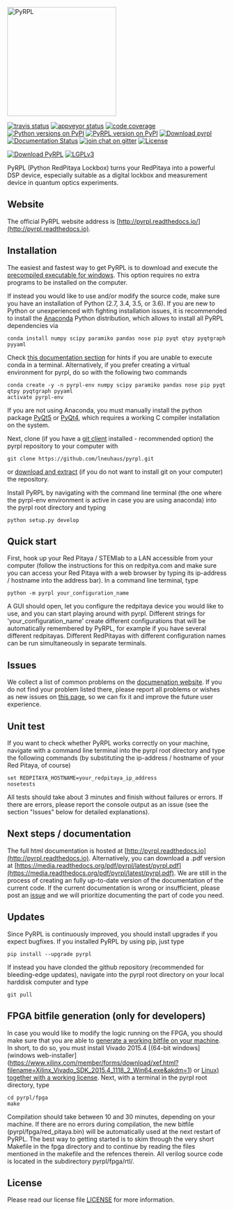 [<img src="http://pyrpl.readthedocs.io/en/latest/_static/logo.png" width="250" alt="PyRPL">](http://www.pyrpl.org/)

[![travis status](https://travis-ci.org/lneuhaus/pyrpl.svg?branch=master "Travisstatus")](https://travis-ci.org/lneuhaus/pyrpl)
[![appveyor status](https://ci.appveyor.com/api/projects/status/wv2acmg869acg5yy?svg=true)](https://ci.appveyor.com/project/lneuhaus/pyrpl)
[![code coverage](https://codecov.io/github/lneuhaus/pyrpl/coverage.svg?branch=master "Code coverage")](https://codecov.io/gh/lneuhaus/pyrpl)
[![Python versions on PyPI](https://img.shields.io/pypi/pyversions/pyrpl.svg)](https://pypi.python.org/pypi/pyrpl/)
[![PyRPL version on PyPI](https://img.shields.io/pypi/v/pyrpl.svg "PyRPL on PyPI")](https://pypi.python.org/pypi/pyrpl/)
[![Download pyrpl](https://img.shields.io/sourceforge/dt/pyrpl.svg)](https://sourceforge.net/projects/pyrpl/files/)
[![Documentation Status](https://readthedocs.org/projects/pyrpl/badge/?version=latest)](http://pyrpl.readthedocs.io/en/latest/?badge=latest)
[![join chat on gitter](https://badges.gitter.im/JoinChat.svg "Join chat on gitter")](https://gitter.im/lneuhaus/pyrpl)
[![License](https://img.shields.io/pypi/l/pyrpl.svg)](https://github.com/lneuhaus/pyrpl/blob/master/LICENSE)

[![Download PyRPL](https://a.fsdn.com/con/app/sf-download-button)](https://sourceforge.net/projects/pyrpl/files/)
[![LGPLv3](https://www.gnu.org/graphics/gplv3-88x31.png)](https://www.gnu.org/licenses/gpl.html)

PyRPL (Python RedPitaya Lockbox) turns your RedPitaya into a powerful DSP device, especially suitable as a digital lockbox and measurement device in quantum optics experiments.

## Website
The official PyRPL website address is [http://pyrpl.readthedocs.io/](http://pyrpl.readthedocs.io).

## Installation
The easiest and fastest way to get PyRPL is to download and execute the [precompiled executable for windows](https://sourceforge.net/projects/pyrpl/files/latest/download). This option requires no extra programs to be installed on the computer.

If instead you would like to use and/or modify the source code, make sure you have an
installation of Python (2.7, 3.4, 3.5, or 3.6). If you are new to Python or unexperienced with fighting installation issues, it is recommended to install the [Anaconda](https://www.continuum.io/downloads) Python distribution, which allows to install all PyRPL dependencies via
```
conda install numpy scipy paramiko pandas nose pip pyqt qtpy pyqtgraph pyyaml
```
Check [this documentation section](http://pyrpl.readthedocs.io/en/latest/user_guide/installation/common_problems.html#anaconda-problems) for hints if you are unable to execute conda in a terminal. Alternatively, if you prefer creating a virtual environment for pyrpl, do so with the following two commands
```
conda create -y -n pyrpl-env numpy scipy paramiko pandas nose pip pyqt qtpy pyqtgraph pyyaml
activate pyrpl-env
```
If you are not using Anaconda, you must manually install the python package [PyQt5](https://pypi.python.org/pypi/PyQt5) or [PyQt4](https://pypi.python.org/pypi/PyQt4), which requires a working C compiler installation on the system.

Next, clone (if you have a [git client](https://git-scm.com/downloads) installed - recommended option) the pyrpl repository to your computer with 
```
git clone https://github.com/lneuhaus/pyrpl.git
```
or [download and extract](https://github.com/lneuhaus/pyrpl/archive/master.zip) (if you do not want to install git on your computer) the repository. 

Install PyRPL by navigating with the command line terminal (the one where the pyrpl-env environment is active in case you are using anaconda) into the pyrpl root directory and typing
```
python setup.py develop
```

## Quick start
First, hook up your Red Pitaya / STEMlab to a LAN accessible from your computer (follow the instructions for this on redpitya.com and make sure you can access your Red Pitaya with a web browser by typing its ip-address /  hostname into the address bar).
In a command line terminal, type
```
python -m pyrpl your_configuration_name
```
A GUI should open, let you configure the redpitaya device you would like to use, and you can start playing around with pyrpl. Different strings for 'your_configuration_name' create different configurations that will be automatically remembered by PyRPL, for example if you have several different redpitayas. Different RedPitayas with different configuration names can be run simultaneously in separate terminals.

## Issues
We collect a list of common problems on the [documenation website](http://pyrpl.readthedocs.io/en/latest/user_guide/installation/common_problems.html). If you do not find your problem listed there, please report all problems or wishes as new issues on [this page](https://github.com/lneuhaus/pyrpl/issues), so we can fix it and improve the future user experience.

## Unit test
If you want to check whether PyRPL works correctly on your machine, navigate with a command line terminal into the pyrpl root directory and type the  following commands (by substituting the ip-address / hostname of your Red Pitaya, of course)
```
set REDPITAYA_HOSTNAME=your_redpitaya_ip_address
nosetests
```
All tests should take about 3 minutes and finish without failures or errors. If there are errors, please report the console output as an issue (see the section "Issues" below for detailed explanations).

## Next steps / documentation
The full html documentation is hosted at [http://pyrpl.readthedocs.io](http://pyrpl.readthedocs.io). Alternatively, you can download a .pdf version at [https://media.readthedocs.org/pdf/pyrpl/latest/pyrpl.pdf](https://media.readthedocs.org/pdf/pyrpl/latest/pyrpl.pdf). We are still in the process of creating an fully up-to-date version of the documentation of the current code. If the current documentation is wrong or insufficient, please post an [issue](https://github.com/lneuhaus/pyrpl/issues/new) and we will prioritize documenting the part of code you need.

## Updates
Since PyRPL is continuously improved, you should install upgrades if you expect bugfixes. If you installed PyRPL by using pip, just type
```
pip install --upgrade pyrpl
```

If instead you have clonded the github repository (recommended for bleeding-edge updates), navigate into the pyrpl root directory on your local harddisk computer and type
```
git pull
```

## FPGA bitfile generation (only for developers)
In case you would like to modify the logic running on the FPGA, you should make sure that you are able to [generate a working bitfile on your machine](http://pyrpl.readthedocs.io/en/latest/developer_guide/fpga_compilation.html). In short, to do so, you must install Vivado 2015.4 [(64-bit windows](windows web-installer](https://www.xilinx.com/member/forms/download/xef.html?filename=Xilinx_Vivado_SDK_2015.4_1118_2_Win64.exe&akdm=1) or [Linux)](https://www.xilinx.com/member/forms/download/xef.html?filename=Xilinx_Vivado_SDK_2015.4_1118_2_Lin64.bin&akdm=1) [together with a working license](http://pyrpl.readthedocs.io/en/latest/developer_guide/fpga_compilation.html#fpga-license). Next, with a terminal in the pyrpl root directory, type
```
cd pyrpl/fpga
make
```
Compilation should take between 10 and 30 minutes, depending on your machine. If there are no errors during compilation, the new bitfile (pyrpl/fpga/red_pitaya.bin) will be automatically used at the next restart of PyRPL. The best way to getting started is to skim through the very short Makefile in the fpga directory and to continue by reading the files mentioned in the makefile and the refences therein. All verilog source code is located in the subdirectory pyrpl/fpga/rtl/. 

## License
Please read our license file [LICENSE](https://github.com/lneuhaus/pyrpl/blob/master/LICENSE) for more information. 
